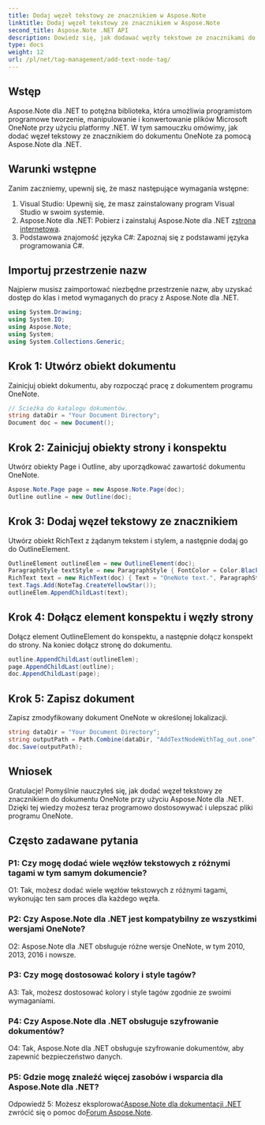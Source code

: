 ```yaml
---
title: Dodaj węzeł tekstowy ze znacznikiem w Aspose.Note
linktitle: Dodaj węzeł tekstowy ze znacznikiem w Aspose.Note
second_title: Aspose.Note .NET API
description: Dowiedz się, jak dodawać węzły tekstowe ze znacznikami do dokumentów OneNote przy użyciu Aspose.Note dla .NET.
type: docs
weight: 12
url: /pl/net/tag-management/add-text-node-tag/
---
```

## Wstęp

Aspose.Note dla .NET to potężna biblioteka, która umożliwia programistom programowe tworzenie, manipulowanie i konwertowanie plików Microsoft OneNote przy użyciu platformy .NET. W tym samouczku omówimy, jak dodać węzeł tekstowy ze znacznikiem do dokumentu OneNote za pomocą Aspose.Note dla .NET.

## Warunki wstępne

Zanim zaczniemy, upewnij się, że masz następujące wymagania wstępne:

1. Visual Studio: Upewnij się, że masz zainstalowany program Visual Studio w swoim systemie.
2.  Aspose.Note dla .NET: Pobierz i zainstaluj Aspose.Note dla .NET z[strona internetowa](https://releases.aspose.com/note/net/).
3. Podstawowa znajomość języka C#: Zapoznaj się z podstawami języka programowania C#.

## Importuj przestrzenie nazw

Najpierw musisz zaimportować niezbędne przestrzenie nazw, aby uzyskać dostęp do klas i metod wymaganych do pracy z Aspose.Note dla .NET.

```csharp
using System.Drawing;
using System.IO;
using Aspose.Note;
using System;
using System.Collections.Generic;
```

## Krok 1: Utwórz obiekt dokumentu

Zainicjuj obiekt dokumentu, aby rozpocząć pracę z dokumentem programu OneNote.

```csharp
// Ścieżka do katalogu dokumentów.
string dataDir = "Your Document Directory";
Document doc = new Document();
```

## Krok 2: Zainicjuj obiekty strony i konspektu

Utwórz obiekty Page i Outline, aby uporządkować zawartość dokumentu OneNote.

```csharp
Aspose.Note.Page page = new Aspose.Note.Page(doc);
Outline outline = new Outline(doc);
```

## Krok 3: Dodaj węzeł tekstowy ze znacznikiem

Utwórz obiekt RichText z żądanym tekstem i stylem, a następnie dodaj go do OutlineElement.

```csharp
OutlineElement outlineElem = new OutlineElement(doc);
ParagraphStyle textStyle = new ParagraphStyle { FontColor = Color.Black, FontName = "Arial", FontSize = 10 };
RichText text = new RichText(doc) { Text = "OneNote text.", ParagraphStyle = textStyle };
text.Tags.Add(NoteTag.CreateYellowStar());
outlineElem.AppendChildLast(text);
```

## Krok 4: Dołącz element konspektu i węzły strony

Dołącz element OutlineElement do konspektu, a następnie dołącz konspekt do strony. Na koniec dołącz stronę do dokumentu.

```csharp
outline.AppendChildLast(outlineElem);
page.AppendChildLast(outline);
doc.AppendChildLast(page);
```

## Krok 5: Zapisz dokument

Zapisz zmodyfikowany dokument OneNote w określonej lokalizacji.

```csharp
string dataDir = "Your Document Directory";
string outputPath = Path.Combine(dataDir, "AddTextNodeWithTag_out.one");
doc.Save(outputPath);
```

## Wniosek

Gratulacje! Pomyślnie nauczyłeś się, jak dodać węzeł tekstowy ze znacznikiem do dokumentu OneNote przy użyciu Aspose.Note dla .NET. Dzięki tej wiedzy możesz teraz programowo dostosowywać i ulepszać pliki programu OneNote.

## Często zadawane pytania

### P1: Czy mogę dodać wiele węzłów tekstowych z różnymi tagami w tym samym dokumencie?

O1: Tak, możesz dodać wiele węzłów tekstowych z różnymi tagami, wykonując ten sam proces dla każdego węzła.

### P2: Czy Aspose.Note dla .NET jest kompatybilny ze wszystkimi wersjami OneNote?

O2: Aspose.Note dla .NET obsługuje różne wersje OneNote, w tym 2010, 2013, 2016 i nowsze.

### P3: Czy mogę dostosować kolory i style tagów?

A3: Tak, możesz dostosować kolory i style tagów zgodnie ze swoimi wymaganiami.

### P4: Czy Aspose.Note dla .NET obsługuje szyfrowanie dokumentów?

O4: Tak, Aspose.Note dla .NET obsługuje szyfrowanie dokumentów, aby zapewnić bezpieczeństwo danych.

### P5: Gdzie mogę znaleźć więcej zasobów i wsparcia dla Aspose.Note dla .NET?

 Odpowiedź 5: Możesz eksplorować[Aspose.Note dla dokumentacji .NET](https://reference.aspose.com/note/net/) zwrócić się o pomoc do[Forum Aspose.Note](https://forum.aspose.com/c/note/28).